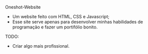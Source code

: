 Oneshot-Website

- Um website feito com HTML, CSS e Javascript;
- Esse site serve apenas para desenvolver minhas habilidades de programação e fazer um portifólio bonito.

TODO:
- Criar algo mais profissional.
